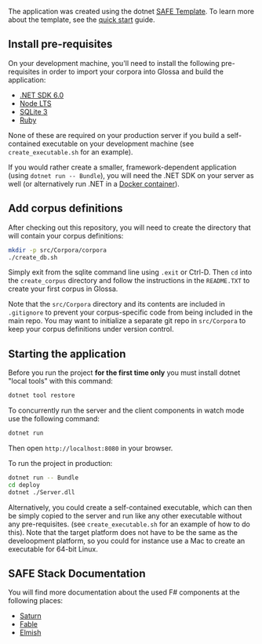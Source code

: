 The application was created using the dotnet [SAFE Template](https://safe-stack.github.io/docs/template-overview/). To learn more about the template, see the [quick start](https://safe-stack.github.io/docs/quickstart/) guide.

## Install pre-requisites

On your development machine, you'll need to install the following pre-requisites in order to import your corpora into Glossa and build the application:

* [.NET SDK 6.0](https://www.microsoft.com/net/download)
* [Node LTS](https://nodejs.org/en/download/)
* [SQLite 3](https://www.sqlite.org/index.html)
* [Ruby](https://www.ruby-lang.org/en/)

None of these are required on your production server if you build a self-contained executable on your development machine (see `create_executable.sh` for an example).

If you would rather create a smaller, framework-dependent application (using `dotnet run -- Bundle`), you will need the .NET SDK on your server as well (or alternatively run .NET in a [Docker container](https://hub.docker.com/_/microsoft-dotnet)).

## Add corpus definitions

After checking out this repository, you will need to create the directory that will contain your corpus definitions:

```bash
mkdir -p src/Corpora/corpora
./create_db.sh
```
Simply exit from the sqlite command line using `.exit` or Ctrl-D. Then `cd` into the `create_corpus` directory and follow the instructions in the `README.TXT` to create your first corpus in Glossa.

Note that the `src/Corpora` directory and its contents are included in `.gitignore` to prevent your corpus-specific code from being included in the main repo.
You may want to initialize a separate git repo in `src/Corpora` to keep your corpus definitions under version control.

## Starting the application

Before you run the project **for the first time only** you must install dotnet "local tools" with this command:

```bash
dotnet tool restore
```

To concurrently run the server and the client components in watch mode use the following command:

```bash
dotnet run
```

Then open `http://localhost:8080` in your browser.

To run the project in production:

```bash
dotnet run -- Bundle
cd deploy
dotnet ./Server.dll
```

Alternatively, you could create a self-contained executable, which can then be simply copied to the server and run like any other executable without any pre-requisites.
(see `create_executable.sh` for an example of how to do this). Note that the target platform does not have to be the same as the develoopment platform,
so you could for instance use a Mac to create an executable for 64-bit Linux.

## SAFE Stack Documentation

You will find more documentation about the used F# components at the following places:

* [Saturn](https://saturnframework.org)
* [Fable](https://fable.io/docs/)
* [Elmish](https://elmish.github.io/elmish/)